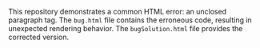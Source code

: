 This repository demonstrates a common HTML error: an unclosed paragraph tag.  The `bug.html` file contains the erroneous code, resulting in unexpected rendering behavior. The `bugSolution.html` file provides the corrected version.